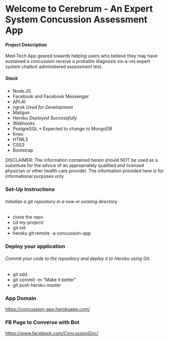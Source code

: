 Welcome to Cerebrum - An Expert System Concussion Assessment App
===================================================================================================

#### Project Description
Med-Tech App geared towards helping users who believe they may have sustained a concussion
receive a probable diagnosis vis-a-vis expert system chatbot administered assessment test.

##### Stack
- Node.JS
- Facebook and Facebook Messenger
- API.AI
- ngrok *Used for Development*
- Mailgun
- Heroku *Deployed Successfully*
- Webhooks
- PostgreSQL * Expected to change to MongoDB
- Knex
- HTML5
- CSS3
- Bootstrap

DISCLAIMER: The information contained herein should NOT be used as a substitute for the advice of an appropriately qualified and licensed physician or other health care provider. The information provided here is for informational purposes only.

### Set-Up Instructions

###### Initialize a git repository in a new or existing directory

- clone the repo
- cd my-project/
- git init
- heroku git:remote -a concussion-app

### Deploy your application

###### Commit your code to the repository and deploy it to Heroku using Git.

- git add .
- git commit -m "Make it better"
- git push heroku master

### App Domain

https://concussion-app.herokuapp.com/

### FB Page to Converse with Bot

https://www.facebook.com/ConcussionDoc/
